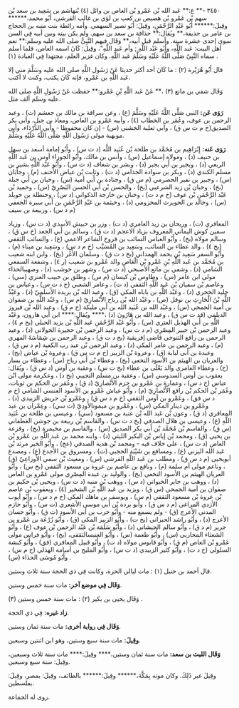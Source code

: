 ٣٤٥٠ -** ع:** عَبد الله بْن عَمْرو بْن العاص بن وائل (٤) بْنهاشم بن سَعِيد بن سعد بْن سهم بْن عَمْرو بْن هصيص بن كعب بن لؤي بن غالب القرشي، أَبُو محمد،****** وقِيلَ:****** أَبُو عَبْدِ الرَّحْمَنِ، وقِيلَ: أَبُو نصير السهمي. وأمه رائطة بنت منبه بن الحجاج بن عامر بن حذيفة،** ويُقال:** حذافة بن سعد بن سهم. ولم يكن بينه وبين أبيه فِي السن سوى إحدى عشرة سنة. وأسلم قبل أبيه،** وَقَال فيهم النَّبِيُّ صلى الله عليه وسلم:** نعم أهل البيت: عَبد اللَّهِ، وأَبُو عَبْد اللَّهِ ; وأم عَبد اللَّهِ"، وقِيلَ: كَانَ اسمه العاص، فلما أسلم سماه النَّبِيّ صَلَّى اللَّهُ عَلَيْهِ وسَلَّمَ عَبد اللَّهِ. وكان غزير العلم، مجتهدا فِي العبادة (١) .

قال أَبُو هُرَيْرة (٢) : ما كَانَ أحد أكثر حديثا عَنْ رَسُول اللَّهِ صلى الله عليه وسَلَّمَ مني إلا عَبد اللَّهِ بن عَمْرو، فإنه كَانَ يكتب، وكنت لا أكتب.

وَقَال شفي بن ماتع (٣) ،** عَنْ عَبد اللَّهِ بْنِ عَمْرو:** حفظت عَنْ رَسُولِ اللَّهِ صلى الله عليه وسلم ألف مثل.

**رَوَى عَن:** النبي صَلَّى اللَّهُ عَلَيْهِ وسَلَّمَ (ع) ، وعن سراقة بن مالك بن جعشم (ت) ، وعبد الرحمن بن عوف، وعُمَر بن الخطاب (٤) ، وأبيه عَمْرو بن العاص، ومعاذ بن جبل، وأبي بكر الصديق(خ م ت س ق) ، وأبي ثعلبة الخشني (س) - إن كان محفوظا - وأَبي الدَّرْدَاء، وأبي مويهبة مولى رَسُول اللَّهِ صَلَّى اللَّهُ عَلَيْهِ وسَلَّمَ.

**رَوَى عَنه:** إِبْرَاهِيم بن مُحَمَّد بن طلحة بْن عُبَيد اللَّه (د ت س) ، وأَبُو إمامة أسعد بن سهل بن حنيف (د) ، ومولاه إسماعيل (س) ، وأنس بن مالك، وأَبُو الجوزاء أوس بن عَبد اللَّهِ الربعي (د) ، وبجير بن أَبي بجير (د) ، وبشر بن شغاف (د ت س) ، وأَبُو عَبْد اللَّهِ بشير بن مسلم الكندي (د) ، وبكر بن سوادة الجذامي (د ت) ، وثابت بْن عياض الأَحنف (م) ، وجأَبَان (س) ، وجبير بن نفير الحضرمي (م س ق) ، وجنادة بن أَبي أمية (س) ، وحبان بن أَبي جبلة (بخ) ، وحبان بْن زيد الشرعبي (بخ) ، والحسن بْن أَبي الحسن البَصْرِيّ (س) ، وحميد بْن عَبْد الرَّحْمَنِ بْن عوف (خ م د ت) ، وحنان بن خارجة الذكواني (د س) ، وحنظلة بن خويلد (س) ، وخالد بن الحويرث المخزومي (د) ، وخيثمة بن عَبْدِ الرَّحْمَنِ بن أَبي سبرة الجعفي (م د س) ، وربيعة بن سيف

المعافري (ت) ، وريحان بن زيد العامري (د ت) ، وزر بن حبيش الأسدي (د ت س) ، وزياد سمين كوش اليماني المعروف بزياد الاعجم (د ت ق) ، وسالم بن أَبي الجعد (خ س ق) ، وسالم مولاه (بخ) ، وأَبُو العباس السائب بن فروخ الشاعر الاعمي (ع) ، والسائب الثقفي (بخ ٤) ، والد عطاء بن السائب، وسَعِيد بن المُسَيَّب (خ م د س) ، وسَعِيد بن ميناء (م) ، وأَبُو السفر سَعِيد بْن يحمد الهمداني (بخ د ت ق) ، وسلمان الأَغَر (بخ) ، وابن ابنه شعيب بن مُحَمَّد بن عَبد اللَّهِ بْنِ عَمْرو بْنِ الْعَاصِ والد عَمْرو بن شعيب (ر ٤) ، وشفعة السمعي الشامي (د) ، وشفي بن ماتع الأصبحي (د ت س) ، وشهر بن حوشب (د) ، وصهيبالحذاء مولى ابن عامر (س) ، وطاوس بْن كيسان (م س) ، وطلق بن حبيب العنزي (سي) ، وعاصم بْن سفيان بْن عَبد اللَّهِ الثقفي (د ت) ، وعامر الشعبي (خ د ت س) ، وعباس بن جليد الحجري (د) ، وعَبْد اللَّهِ بن باباه المكي (ق) ، وعبد الله بْن بريدة الأَسلميّ (د) ، وعَبْدُ اللَّهِ بْنُ الْحَارِثِ بن نوفل (ص) ، وعَبْد الله بْن رباح الأَنْصارِيّ (م س) ، وعَبْد اللَّهِ بن صفوان بن أمية الجمحي (س) ، وعَبْد الله بن عُبَيد الله بن أَبي مليكة (خ م ق) ، وعبد الله بْن فيروز الديلمي (قد ت س ق) ، وعبد الله بن هَارُونَ (د) ،**** ويُقال:**** ابن أَبي هارون، وعَبْد اللَّهِ بن أَبي الهذيل العتري (س) ، وأَبُو عَبْد الرَّحْمَنِ عَبد اللَّهِ بْن يزيد الحبلي (بخ م ٤) ، وعبد الرحمن بْن جبير المِصْرِي (م د ت س) ، وعبد الرحمن بْن حجيرة الخولاني (د) ، وعبد الرحمن بن رافع التنوخي قاضي إفريقية (بخ د ت ق) ، وعبد الرحمن بن شِِمَاسَةَ المهري (م) ، وعبد الرحمن بن عامر المكي (د) ، وعبد الرحمن بْن عبد رب الكعبة (م د س ق) ، وعبدة بن أَبي لبابة (ق) ، وعروة بْن الزبير (خ م ت س ق) ، وعروة بْن عياض (بخ) ، والعريان بن الهيثم بن الأسود النخعي (بخ) ، وعطاء بْن أَبي رباح (س) ، وعطاء بن يسار (خ) ، وعطاء العامري والد يَعْلَى بن عطاء (بخ ت س) ، وعقبة بن أوس (د س ق) ، ويُقال: يعقوب بن أوس السدوسي (س) ، وعقبة بن مسلم التجيبي (بخ د) ، وعكرمة مولى ابْن عباس (خ د س) ، وعمارة بن عَمْرو بن حزم الأَنْصارِيّ (د ق) ، وعُمَر بن الحكم بن ثوبات، وعُمَر بْن الحكم بْن رافع الأَنْصارِيّ (م) ، وأَبُو عياش عَمْرو بن الأسود العنسي الشامي (خ م د س فق) ، وعَمْرو بن أوس الثقفي (خ م د س ق) ، وعَمْرو بْن حريش الزبيدي (د) ، وعَمْرو بن دينار المكي (س) ، وعَمْرو بن ميمونالأَودِيّ (ت سي) ، وعِمْران بن عبد المعافري (د ق) ، وعون بْن عَبد الله بْن عتبة بن مسعود (سي) ، وعيسى بن طلحة بن عُبَيد اللَّهِ (ع) ، وعيسى بن هلال الصدفي (بخ د ت س) ، والقاسم بْن ربيعة بن جوشن الغطفاني (س ق) ، والقاسم بْن مُحَمَّد بْن أَبي بكر الصديق (س) ، والقاسم بن مخيمرة (بخ) ، وقزعة بن يحيى (ق) ، ومحمد بْن إياس بْن البكير الليثي (د) ، وابنه محمد بن عَبد اللَّهِ بن عَمْرو بْن العاص (د ت س) ، على خلاف فيه - ومحمد بْن هدية الصدفي (عخ) ، وأَبُو الخير مرثد بْن عَبد الله اليزني (ع) ، ومسافع بن شَيْبَة الحجبي (ت) ، ومسروق بن الأجدع (ع) ، ومصدع أبويحيى (م د س ق) ، ومطلب بن عَبد اللَّهِ القرشي (س) ، ومغيث بْن سمي الأَوزاعِيّ (ق) ، وناعم مولى أم سلمة (م) ، ونافع بن عاصم بن عروة بن مسعود الثقفي (بخ س) ، وأَبُو العريان الهيثم بن الأسود النخعي (بخ) ، والوليد بن عبدة المِصْرِي مولى عَمْرو بن العاص (د) ، ووهب بن جابر الخيواني (د س) ، ووهب بْن منبه (د ت س) ، ويحيى بْن حكيم بن صفوان بن أمية الجمحي (س ق) ، ويزيد بن عَبد اللَّهِ بْن الشخير (٤) ، ويعقوب بْن عاصم بْن عروة بْن مسعود الثقفي (م س) ، ويوسف بن ماهك المكي (خ م د س) ، وأَبُو أيوب الأزدي المراغي (م د س ق) ، وأبو بردة بْن أَبي موسى الأشعري (ت س) ، وأَبُو حازم المدني الأعرج (ق) - ولم يسمع منه - وأَبُو حرب بن أَبي الأسود (ت ق) ، وأَبُو حسان الأعرج (د) ، وأَبُو راشد الحبراني (بخ ت) ، وأَبُو الزبير المكي (ق) ، وأَبُو زُرْعَة بن عَمْرو بن جرير (م د ق) ، وأَبُو سالم الجيشاني (د) ، وأَبُو سَلَمَة بْن عَبْد الرحمن بْن عوف (ع) ، وأَبُو الشعثاء المحاربي (س) ، وأَبُو طعمة (س) ، وأَبُو العنبسالثقفي، (بخ) ، وأَبُو فراس مولى عَمْرو بْن العاص (م ق) ، وأَبُو قابوس مولاه (د ت) ، وأَبُو قبيل المعافري (فق) ، وأَبُو كبشة السلولي (خ د ت) ، وأَبُو كثير الزبيدي (د ت س) ، وأَبُو المليح بن أسامة الهذلي (خ م س) ، وأَبُو مُوسَى الحذاء (س) .

قال أحمد بن حنبل (١) : مات ليالي الحرة، وكانت فِي ذي الحجة سنة ثلاث وستين.

**وَقَال فِي موضع آخر:** مات سنة خمس وستين.

وَقَال يحيى بن بكير (٢) : مات سنة خمس وستين (٣) .

**زاد غيره:** فِي ذي الحجة.

**وَقَال فِي رواية أخرى:** مات سنة ثمان وستين.

**وقِيلَ:** مات سنة سبع وستين، وهو ابن اثنتين وسبعين.

**وَقَال الليث بن سعد:** مات سنة ثمان وستين،**** وقِيلَ:**** مات سنة ثلاث وسبعين، وقِيلَ: سنة سبع وسبعين.

وقِيلَ غير ذَلِكَ. وكان موته بِمَكَّةَ،****** وقِيلَ:****** بالطائف، وقِيلَ: بمصر، وقِيلَ: بفلسطين.

روى له الجماعة.
